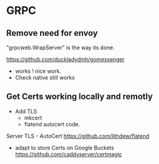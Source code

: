 # GRPC



## Remove need for envoy

"grpcweb.WrapServer" is the way its done.

https://github.com/duckladydinh/gomessenger
- works ! nice work.
- Check native still works

## Get Certs working locally and remotly
- Add TLS
	- mkcert
	- flatend autocert code.

Server TLS - AutoCert
https://github.com/lithdew/flatend
- adapt to store Certs on Google Buckets
https://github.com/caddyserver/certmagic